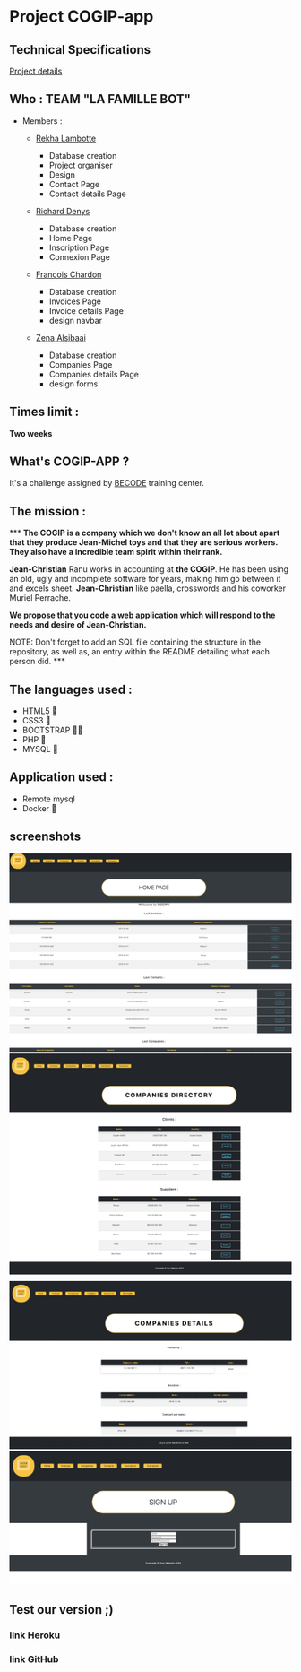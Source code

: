 # Project COGIP-app

## Technical Specifications

[Project details](https://github.com/becodeorg/LIE-Jepsen-4.27/tree/master/02-the-hills/02-php/12-cogip)

## Who : TEAM "LA FAMILLE BOT"

- Members :

  - [Rekha Lambotte](https://github.com/RekhaLambotte)

    - Database creation
    - Project organiser
    - Design
    - Contact Page
    - Contact details Page
    

  - [Richard Denys](https://github.com/Richyden)
    
      - Database creation
      - Home Page
      - Inscription Page  
      - Connexion Page
      
  - [Francois Chardon](https://github.com/ChardonFrancois)

    - Database creation
    - Invoices Page
    - Invoice details Page
    - design navbar

  - [Zena Alsibaai](https://github.com/Zena-Alsibaai)

    - Database creation 
    - Companies Page
    - Companies details Page
    - design forms

## Times limit :

**Two weeks** 

## What's COGIP-APP ?

It's a challenge assigned by [BECODE](https://becode.org/) training center.

## The mission :

*** **The COGIP is a company which we don't know an all lot about apart that they produce Jean-Michel toys and that they are serious workers. They also have a incredible team spirit within their rank.**

**Jean-Christian** Ranu works in accounting at **the COGIP**. He has been using an old, ugly and incomplete software for years, making him go between it and excels sheet. **Jean-Christian** like paella, crosswords and his coworker Muriel Perrache.

**We propose that you code a web application which will respond to the needs and desire of Jean-Christian.**

NOTE: Don't forget to add an SQL file containing the structure in the repository, as well as, an entry within the README detailing what each person did. ***

## The languages used :

- HTML5 🥀
- CSS3 🌹
- BOOTSTRAP 🏄🏼
- PHP 🐘
- MYSQL 🎊

## Application used : 

- Remote mysql
- Docker 🐳

## screenshots

![Home Page](./image/home-page.png)
![Companies Page](./image/companies-page.png)
![Companies Details](./image/companies-detail.png)
![Inscription Page](./image/inscription-page.png)


## Test our version ;)

### link Heroku
[]()

### link GitHub
[]()